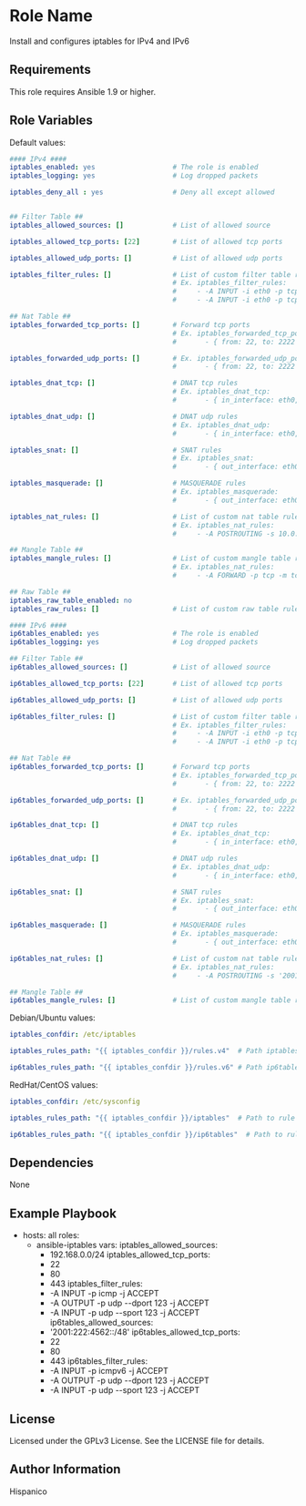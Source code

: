 Role Name
=========

Install and configures iptables for IPv4 and IPv6

Requirements
------------

This role requires Ansible 1.9 or higher.

Role Variables
--------------

Default values:

```yaml
#### IPv4 ####
iptables_enabled: yes                   # The role is enabled
iptables_logging: yes                   # Log dropped packets

iptables_deny_all : yes                 # Deny all except allowed


## Filter Table ##
iptables_allowed_sources: []            # List of allowed source

iptables_allowed_tcp_ports: [22]        # List of allowed tcp ports

iptables_allowed_udp_ports: []          # List of allowed udp ports

iptables_filter_rules: []               # List of custom filter table rules
                                        # Ex. iptables_filter_rules:
                                        #     - -A INPUT -i eth0 -p tcp -m tcp --dport 22 -j ACCEPT
                                        #     - -A INPUT -i eth0 -p tcp -m tcp --dport 80 -j ACCEPT

## Nat Table ##
iptables_forwarded_tcp_ports: []        # Forward tcp ports
                                        # Ex. iptables_forwarded_tcp_ports:
                                        #       - { from: 22, to: 2222 }

iptables_forwarded_udp_ports: []        # Ex. iptables_forwarded_udp_ports:
                                        #       - { from: 22, to: 2222 }

iptables_dnat_tcp: []                   # DNAT tcp rules
                                        # Ex. iptables_dnat_tcp:
                                        #       - { in_interface: eth0, from: 2222, to: '192.168.0.100:22' }

iptables_dnat_udp: []                   # DNAT udp rules
                                        # Ex. iptables_dnat_udp:
                                        #       - { in_interface: eth0, from: 2222, to: '192.168.0.100:22' }

iptables_snat: []                       # SNAT rules
                                        # Ex. iptables_snat:
                                        #       - { out_interface: eth0, from: '10.0.0.0/24', to: 192.168.0.1 }

iptables_masquerade: []                 # MASQUERADE rules
                                        # Ex. iptables_masquerade:
                                        #       - { out_interface: eth0, from: 10.0.0.0/24 }

iptables_nat_rules: []                  # List of custom nat table rules
                                        # Ex. iptables_nat_rules:
                                        #     - -A POSTROUTING -s 10.0.0.0/24 -o eth0 -j SNAT --to-source 192.168.0.1

## Mangle Table ##
iptables_mangle_rules: []               # List of custom mangle table rules
                                        # Ex. iptables_nat_rules:
                                        #     - -A FORWARD -p tcp -m tcp --tcp-flags SYN,RST SYN -j TCPMSS --clamp-mss-to-pmtu

## Raw Table ##
iptables_raw_table_enabled: no
iptables_raw_rules: []                  # List of custom raw table rules

#### IPv6 ####
ip6tables_enabled: yes                  # The role is enabled
ip6tables_logging: yes                  # Log dropped packets

## Filter Table ##
ip6tables_allowed_sources: []           # List of allowed source

ip6tables_allowed_tcp_ports: [22]       # List of allowed tcp ports

ip6tables_allowed_udp_ports: []         # List of allowed udp ports

ip6tables_filter_rules: []              # List of custom filter table rules
                                        # Ex. iptables_filter_rules:
                                        #     - -A INPUT -i eth0 -p tcp -m tcp --dport 22 -j ACCEPT
                                        #     - -A INPUT -i eth0 -p tcp -m tcp --dport 80 -j ACCEPT

## Nat Table ##
ip6tables_forwarded_tcp_ports: []       # Forward tcp ports
                                        # Ex. iptables_forwarded_tcp_ports:
                                        #       - { from: 22, to: 2222 }

ip6tables_forwarded_udp_ports: []       # Ex. iptables_forwarded_udp_ports:
                                        #       - { from: 22, to: 2222 }

ip6tables_dnat_tcp: []                  # DNAT tcp rules
                                        # Ex. iptables_dnat_tcp:
                                        #       - { in_interface: eth0, from: 2222, to: '[2001:555:111:01::1]:22' }

ip6tables_dnat_udp: []                  # DNAT udp rules
                                        # Ex. iptables_dnat_udp:
                                        #       - { in_interface: eth0, from: 2222, to: '[2001:555:111:01::1]:22' }

ip6tables_snat: []                      # SNAT rules
                                        # Ex. iptables_snat:
                                        #       - { out_interface: eth0, from: '2001:555:111:02::1/64', to: '2001:555:111:01::1' }

ip6tables_masquerade: []                # MASQUERADE rules
                                        # Ex. iptables_masquerade:
                                        #       - { out_interface: eth0, from: '2001:555:111:02::1/64' }

ip6tables_nat_rules: []                 # List of custom nat table rules
                                        # Ex. iptables_nat_rules:
                                        #     - -A POSTROUTING -s '2001:555:111:02::1/64' -o eth0 -j SNAT --to-source '2001:555:111:01::1'

## Mangle Table ##
ip6tables_mangle_rules: []              # List of custom mangle table rules
```

Debian/Ubuntu values:
```yaml
iptables_confdir: /etc/iptables

iptables_rules_path: "{{ iptables_confdir }}/rules.v4"  # Path iptables to rule file

ip6tables_rules_path: "{{ iptables_confdir }}/rules.v6" # Path ip6tables to rule file
```

RedHat/CentOS values:
```yaml
iptables_confdir: /etc/sysconfig

iptables_rules_path: "{{ iptables_confdir }}/iptables"  # Path to rule file

ip6tables_rules_path: "{{ iptables_confdir }}/ip6tables"  # Path to rule file
```

Dependencies
------------

None

Example Playbook
----------------

  - hosts: all
    roles:
      - ansible-iptables
    vars:
      iptables_allowed_sources:
        - 192.168.0.0/24
      iptables_allowed_tcp_ports:
        - 22
        - 80
        - 443
      iptables_filter_rules:
        - -A INPUT -p icmp -j ACCEPT
        - -A OUTPUT -p udp --dport 123 -j ACCEPT
        - -A INPUT -p udp --sport 123 -j ACCEPT
      ip6tables_allowed_sources:
        - '2001:222:4562::/48'
      ip6tables_allowed_tcp_ports:
        - 22
        - 80
        - 443
      ip6tables_filter_rules:
        - -A INPUT -p icmpv6 -j ACCEPT
        - -A OUTPUT -p udp --dport 123 -j ACCEPT
        - -A INPUT -p udp --sport 123 -j ACCEPT

License
-------

Licensed under the GPLv3 License. See the LICENSE file for details.

Author Information
------------------

Hispanico
